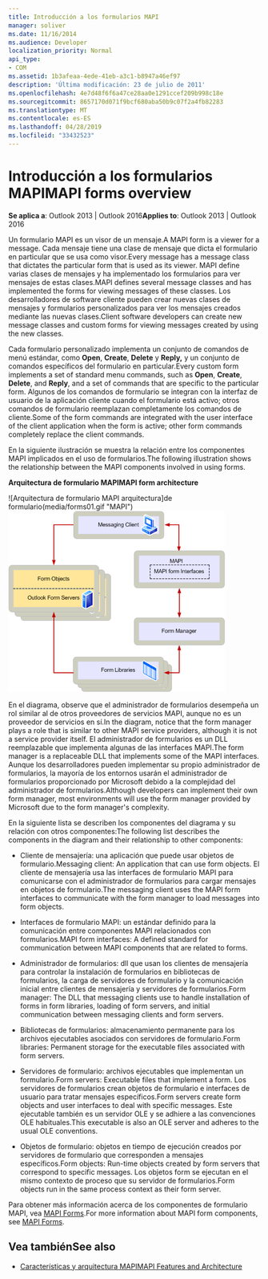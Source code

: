 ```yaml
---
title: Introducción a los formularios MAPI
manager: soliver
ms.date: 11/16/2014
ms.audience: Developer
localization_priority: Normal
api_type:
- COM
ms.assetid: 1b3afeaa-4ede-41eb-a3c1-b8947a46ef97
description: 'Última modificación: 23 de julio de 2011'
ms.openlocfilehash: 4e7d48f6f6a47ce28aa0e1291ccef209b998c18e
ms.sourcegitcommit: 8657170d071f9bcf680aba50b9c07f2a4fb82283
ms.translationtype: MT
ms.contentlocale: es-ES
ms.lasthandoff: 04/28/2019
ms.locfileid: "33432523"
---
```

# <a name="mapi-forms-overview"></a><span data-ttu-id="2c592-103">Introducción a los formularios MAPI</span><span class="sxs-lookup"><span data-stu-id="2c592-103">MAPI forms overview</span></span>
  
<span data-ttu-id="2c592-104">**Se aplica a**: Outlook 2013 | Outlook 2016</span><span class="sxs-lookup"><span data-stu-id="2c592-104">**Applies to**: Outlook 2013 | Outlook 2016</span></span> 
  
<span data-ttu-id="2c592-105">Un formulario MAPI es un visor de un mensaje.</span><span class="sxs-lookup"><span data-stu-id="2c592-105">A MAPI form is a viewer for a message.</span></span> <span data-ttu-id="2c592-106">Cada mensaje tiene una clase de mensaje que dicta el formulario en particular que se usa como visor.</span><span class="sxs-lookup"><span data-stu-id="2c592-106">Every message has a message class that dictates the particular form that is used as its viewer.</span></span> <span data-ttu-id="2c592-107">MAPI define varias clases de mensajes y ha implementado los formularios para ver mensajes de estas clases.</span><span class="sxs-lookup"><span data-stu-id="2c592-107">MAPI defines several message classes and has implemented the forms for viewing messages of these classes.</span></span> <span data-ttu-id="2c592-108">Los desarrolladores de software cliente pueden crear nuevas clases de mensajes y formularios personalizados para ver los mensajes creados mediante las nuevas clases.</span><span class="sxs-lookup"><span data-stu-id="2c592-108">Client software developers can create new message classes and custom forms for viewing messages created by using the new classes.</span></span>
  
<span data-ttu-id="2c592-109">Cada formulario personalizado implementa un conjunto de comandos de menú estándar, como **Open**, **Create**, **Delete** y **Reply,** y un conjunto de comandos específicos del formulario en particular.</span><span class="sxs-lookup"><span data-stu-id="2c592-109">Every custom form implements a set of standard menu commands, such as **Open**, **Create**, **Delete**, and **Reply**, and a set of commands that are specific to the particular form.</span></span> <span data-ttu-id="2c592-110">Algunos de los comandos de formulario se integran con la interfaz de usuario de la aplicación cliente cuando el formulario está activo; otros comandos de formulario reemplazan completamente los comandos de cliente.</span><span class="sxs-lookup"><span data-stu-id="2c592-110">Some of the form commands are integrated with the user interface of the client application when the form is active; other form commands completely replace the client commands.</span></span> 
  
<span data-ttu-id="2c592-111">En la siguiente ilustración se muestra la relación entre los componentes MAPI implicados en el uso de formularios.</span><span class="sxs-lookup"><span data-stu-id="2c592-111">The following illustration shows the relationship between the MAPI components involved in using forms.</span></span> 
  
<span data-ttu-id="2c592-112">**Arquitectura de formulario MAPI**</span><span class="sxs-lookup"><span data-stu-id="2c592-112">**MAPI form architecture**</span></span>
  
<span data-ttu-id="2c592-113">![Arquitectura de formulario MAPI arquitectura]de formulario(media/forms01.gif "MAPI")</span><span class="sxs-lookup"><span data-stu-id="2c592-113">![MAPI form architecture](media/forms01.gif "MAPI form architecture")</span></span>
  
<span data-ttu-id="2c592-114">En el diagrama, observe que el administrador de formularios desempeña un rol similar al de otros proveedores de servicios MAPI, aunque no es un proveedor de servicios en sí.</span><span class="sxs-lookup"><span data-stu-id="2c592-114">In the diagram, notice that the form manager plays a role that is similar to other MAPI service providers, although it is not a service provider itself.</span></span> <span data-ttu-id="2c592-115">El administrador de formularios es un DLL reemplazable que implementa algunas de las interfaces MAPI.</span><span class="sxs-lookup"><span data-stu-id="2c592-115">The form manager is a replaceable DLL that implements some of the MAPI interfaces.</span></span> <span data-ttu-id="2c592-116">Aunque los desarrolladores pueden implementar su propio administrador de formularios, la mayoría de los entornos usarán el administrador de formularios proporcionado por Microsoft debido a la complejidad del administrador de formularios.</span><span class="sxs-lookup"><span data-stu-id="2c592-116">Although developers can implement their own form manager, most environments will use the form manager provided by Microsoft due to the form manager's complexity.</span></span>
  
<span data-ttu-id="2c592-117">En la siguiente lista se describen los componentes del diagrama y su relación con otros componentes:</span><span class="sxs-lookup"><span data-stu-id="2c592-117">The following list describes the components in the diagram and their relationship to other components:</span></span>
  
- <span data-ttu-id="2c592-118">Cliente de mensajería: una aplicación que puede usar objetos de formulario.</span><span class="sxs-lookup"><span data-stu-id="2c592-118">Messaging client: An application that can use form objects.</span></span> <span data-ttu-id="2c592-119">El cliente de mensajería usa las interfaces de formulario MAPI para comunicarse con el administrador de formularios para cargar mensajes en objetos de formulario.</span><span class="sxs-lookup"><span data-stu-id="2c592-119">The messaging client uses the MAPI form interfaces to communicate with the form manager to load messages into form objects.</span></span>
    
- <span data-ttu-id="2c592-120">Interfaces de formulario MAPI: un estándar definido para la comunicación entre componentes MAPI relacionados con formularios.</span><span class="sxs-lookup"><span data-stu-id="2c592-120">MAPI form interfaces: A defined standard for communication between MAPI components that are related to forms.</span></span>
    
- <span data-ttu-id="2c592-121">Administrador de formularios: dll que usan los clientes de mensajería para controlar la instalación de formularios en bibliotecas de formularios, la carga de servidores de formulario y la comunicación inicial entre clientes de mensajería y servidores de formularios.</span><span class="sxs-lookup"><span data-stu-id="2c592-121">Form manager: The DLL that messaging clients use to handle installation of forms in form libraries, loading of form servers, and initial communication between messaging clients and form servers.</span></span>
    
- <span data-ttu-id="2c592-122">Bibliotecas de formularios: almacenamiento permanente para los archivos ejecutables asociados con servidores de formulario.</span><span class="sxs-lookup"><span data-stu-id="2c592-122">Form libraries: Permanent storage for the executable files associated with form servers.</span></span>
    
- <span data-ttu-id="2c592-123">Servidores de formulario: archivos ejecutables que implementan un formulario.</span><span class="sxs-lookup"><span data-stu-id="2c592-123">Form servers: Executable files that implement a form.</span></span> <span data-ttu-id="2c592-124">Los servidores de formularios crean objetos de formulario e interfaces de usuario para tratar mensajes específicos.</span><span class="sxs-lookup"><span data-stu-id="2c592-124">Form servers create form objects and user interfaces to deal with specific messages.</span></span> <span data-ttu-id="2c592-125">Este ejecutable también es un servidor OLE y se adhiere a las convenciones OLE habituales.</span><span class="sxs-lookup"><span data-stu-id="2c592-125">This executable is also an OLE server and adheres to the usual OLE conventions.</span></span>
    
- <span data-ttu-id="2c592-126">Objetos de formulario: objetos en tiempo de ejecución creados por servidores de formulario que corresponden a mensajes específicos.</span><span class="sxs-lookup"><span data-stu-id="2c592-126">Form objects: Run-time objects created by form servers that correspond to specific messages.</span></span> <span data-ttu-id="2c592-127">Los objetos form se ejecutan en el mismo contexto de proceso que su servidor de formularios.</span><span class="sxs-lookup"><span data-stu-id="2c592-127">Form objects run in the same process context as their form server.</span></span>
    
<span data-ttu-id="2c592-128">Para obtener más información acerca de los componentes de formulario MAPI, vea [MAPI Forms](mapi-forms.md).</span><span class="sxs-lookup"><span data-stu-id="2c592-128">For more information about MAPI form components, see [MAPI Forms](mapi-forms.md).</span></span>
  
## <a name="see-also"></a><span data-ttu-id="2c592-129">Vea también</span><span class="sxs-lookup"><span data-stu-id="2c592-129">See also</span></span>

- [<span data-ttu-id="2c592-130">Características y arquitectura MAPI</span><span class="sxs-lookup"><span data-stu-id="2c592-130">MAPI Features and Architecture</span></span>](mapi-features-and-architecture.md)

